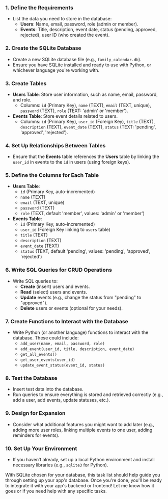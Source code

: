 

### 1. **Define the Requirements**
   - List the data you need to store in the database:
     - **Users**: Name, email, password, role (admin or member).
     - **Events**: Title, description, event date, status (pending, approved, rejected), user ID (who created the event).

### 2. **Create the SQLite Database**
   - Create a new SQLite database file (e.g., `family_calendar.db`).
   - Ensure you have SQLite installed and ready to use with Python, or whichever language you're working with.

### 3. **Create Tables**
   - **Users Table**: Store user information, such as name, email, password, and role.
     - Columns: `id` (Primary Key), `name` (TEXT), `email` (TEXT, unique), `password` (TEXT), `role` (TEXT: 'admin' or 'member').
   - **Events Table**: Store event details related to users.
     - Columns: `id` (Primary Key), `user_id` (Foreign Key), `title` (TEXT), `description` (TEXT), `event_date` (TEXT), `status` (TEXT: 'pending', 'approved', 'rejected').

### 4. **Set Up Relationships Between Tables**
   - Ensure that the **Events** table references the **Users** table by linking the `user_id` in events to the `id` in users (using foreign keys).

### 5. **Define the Columns for Each Table**
   - **Users Table**:
     - `id` (Primary Key, auto-incremented)
     - `name` (TEXT)
     - `email` (TEXT, unique)
     - `password` (TEXT)
     - `role` (TEXT, default 'member', values: 'admin' or 'member')
   - **Events Table**:
     - `id` (Primary Key, auto-incremented)
     - `user_id` (Foreign Key linking to `users` table)
     - `title` (TEXT)
     - `description` (TEXT)
     - `event_date` (TEXT)
     - `status` (TEXT, default 'pending', values: 'pending', 'approved', 'rejected')

### 6. **Write SQL Queries for CRUD Operations**
   - Write SQL queries to:
     - **Create** (insert) users and events.
     - **Read** (select) users and events.
     - **Update** events (e.g., change the status from "pending" to "approved").
     - **Delete** users or events (optional for your needs).

### 7. **Create Functions to Interact with the Database**
   - Write Python (or another language) functions to interact with the database. These could include:
     - `add_user(name, email, password, role)`
     - `add_event(user_id, title, description, event_date)`
     - `get_all_events()`
     - `get_user_events(user_id)`
     - `update_event_status(event_id, status)`
   
### 8. **Test the Database**
   - Insert test data into the database.
   - Run queries to ensure everything is stored and retrieved correctly (e.g., add a user, add events, update statuses, etc.).

### 9. **Design for Expansion**
   - Consider what additional features you might want to add later (e.g., adding more user roles, linking multiple events to one user, adding reminders for events).

### 10. **Set Up Your Environment**
   - If you haven’t already, set up a local Python environment and install necessary libraries (e.g., `sqlite3` for Python).

With SQLite chosen for your database, this task list should help guide you through setting up your app's database. Once you're done, you'll be ready to integrate it with your app's backend or frontend! Let me know how it goes or if you need help with any specific tasks.